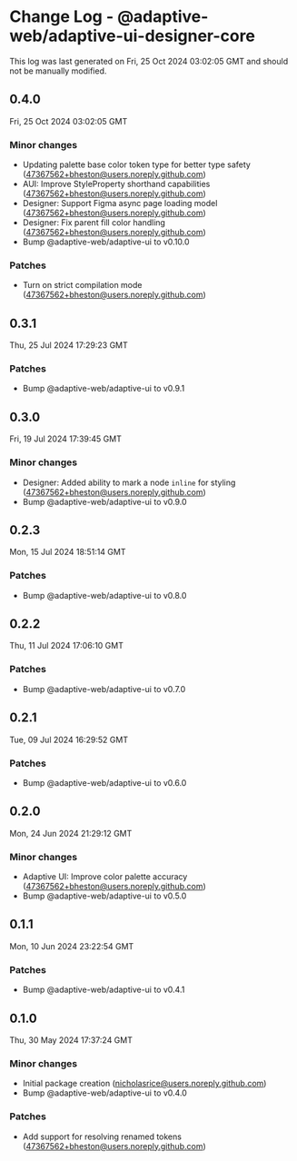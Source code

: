 # Change Log - @adaptive-web/adaptive-ui-designer-core

This log was last generated on Fri, 25 Oct 2024 03:02:05 GMT and should not be manually modified.

<!-- Start content -->

## 0.4.0

Fri, 25 Oct 2024 03:02:05 GMT

### Minor changes

- Updating palette base color token type for better type safety (47367562+bheston@users.noreply.github.com)
- AUI: Improve StyleProperty shorthand capabilities (47367562+bheston@users.noreply.github.com)
- Designer: Support Figma async page loading model (47367562+bheston@users.noreply.github.com)
- Designer: Fix parent fill color handling (47367562+bheston@users.noreply.github.com)
- Bump @adaptive-web/adaptive-ui to v0.10.0

### Patches

- Turn on strict compilation mode (47367562+bheston@users.noreply.github.com)

## 0.3.1

Thu, 25 Jul 2024 17:29:23 GMT

### Patches

- Bump @adaptive-web/adaptive-ui to v0.9.1

## 0.3.0

Fri, 19 Jul 2024 17:39:45 GMT

### Minor changes

- Designer: Added ability to mark a node `inline` for styling (47367562+bheston@users.noreply.github.com)
- Bump @adaptive-web/adaptive-ui to v0.9.0

## 0.2.3

Mon, 15 Jul 2024 18:51:14 GMT

### Patches

- Bump @adaptive-web/adaptive-ui to v0.8.0

## 0.2.2

Thu, 11 Jul 2024 17:06:10 GMT

### Patches

- Bump @adaptive-web/adaptive-ui to v0.7.0

## 0.2.1

Tue, 09 Jul 2024 16:29:52 GMT

### Patches

- Bump @adaptive-web/adaptive-ui to v0.6.0

## 0.2.0

Mon, 24 Jun 2024 21:29:12 GMT

### Minor changes

- Adaptive UI: Improve color palette accuracy (47367562+bheston@users.noreply.github.com)
- Bump @adaptive-web/adaptive-ui to v0.5.0

## 0.1.1

Mon, 10 Jun 2024 23:22:54 GMT

### Patches

- Bump @adaptive-web/adaptive-ui to v0.4.1

## 0.1.0

Thu, 30 May 2024 17:37:24 GMT

### Minor changes

- Initial package creation (nicholasrice@users.noreply.github.com)
- Bump @adaptive-web/adaptive-ui to v0.4.0

### Patches

- Add support for resolving renamed tokens (47367562+bheston@users.noreply.github.com)
